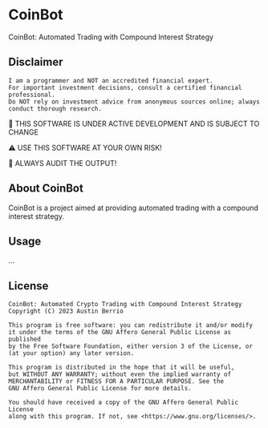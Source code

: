 # CoinBot

CoinBot: Automated Trading with Compound Interest Strategy

## Disclaimer

    I am a programmer and NOT an accredited financial expert.
    For important investment decisions, consult a certified financial professional.
    Do NOT rely on investment advice from anonymous sources online; always conduct thorough research.

📝 THIS SOFTWARE IS UNDER ACTIVE DEVELOPMENT AND IS SUBJECT TO CHANGE

⚠️ USE THIS SOFTWARE AT YOUR OWN RISK!

🚨 ALWAYS AUDIT THE OUTPUT!

## About CoinBot

CoinBot is a project aimed at providing automated trading with a compound
interest strategy.

## Usage

...

## License

    CoinBot: Automated Crypto Trading with Compound Interest Strategy
    Copyright (C) 2023 Austin Berrio

    This program is free software: you can redistribute it and/or modify
    it under the terms of the GNU Affero General Public License as published
    by the Free Software Foundation, either version 3 of the License, or
    (at your option) any later version.

    This program is distributed in the hope that it will be useful,
    but WITHOUT ANY WARRANTY; without even the implied warranty of
    MERCHANTABILITY or FITNESS FOR A PARTICULAR PURPOSE. See the
    GNU Affero General Public License for more details.

    You should have received a copy of the GNU Affero General Public License
    along with this program. If not, see <https://www.gnu.org/licenses/>.
